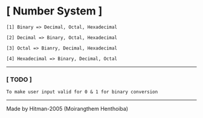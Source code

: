 # [ Number System ]
`[1] Binary => Decimal, Octal, Hexadecimal`

`[2] Decimal => Binary, Octal, Hexadecimal`

`[3] Octal => Bianry, Decimal, Hexadecimal`

`[4] Hexadecimal => Binary, Decimal, Octal`

___

### [ TODO ]
    To make user input valid for 0 & 1 for binary conversion
___
Made by Hitman-2005 (Moirangthem Henthoiba)
